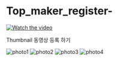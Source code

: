 # Top_maker_register-
[![Watch the video](https://img.youtube.com/vi/8US1n4SjDgw/hqdefault.jpg)](https://www.youtube.com/watch?v=8US1n4SjDgw)

Thumbnail 동영상 등록 하기

![photo1](https://user-images.githubusercontent.com/65337956/91557619-c7be4a80-e96f-11ea-8ea2-caed0cc2b000.JPG)
![photo2](https://user-images.githubusercontent.com/65337956/91557625-c9880e00-e96f-11ea-9abc-b2c43fa4f790.JPG)
![photo3](https://user-images.githubusercontent.com/65337956/91557631-cab93b00-e96f-11ea-865b-726c3fca334f.JPG)
![photo4](https://user-images.githubusercontent.com/65337956/91557634-cbea6800-e96f-11ea-991a-a16c8cc7795b.JPG)
